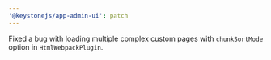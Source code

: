 ```yaml
---
'@keystonejs/app-admin-ui': patch
---
```


Fixed a bug with loading multiple complex custom pages with `chunkSortMode` option in `HtmlWebpackPlugin`.
